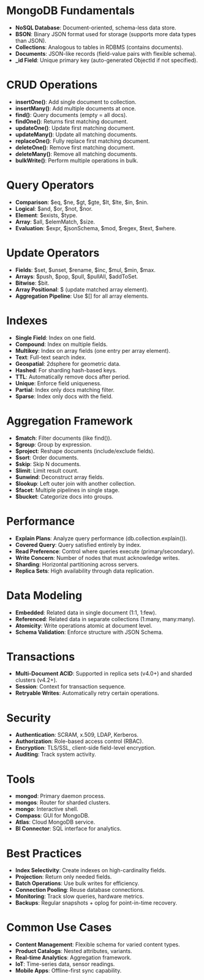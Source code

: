 # MongoDB Fundamentals
- **NoSQL Database**: Document-oriented, schema-less data store.
- **BSON**: Binary JSON format used for storage (supports more data types than JSON).
- **Collections**: Analogous to tables in RDBMS (contains documents).
- **Documents**: JSON-like records (field-value pairs with flexible schema).
- **_id Field**: Unique primary key (auto-generated ObjectId if not specified).

# CRUD Operations
- **insertOne()**: Add single document to collection.
- **insertMany()**: Add multiple documents at once.
- **find()**: Query documents (empty = all docs).
- **findOne()**: Returns first matching document.
- **updateOne()**: Update first matching document.
- **updateMany()**: Update all matching documents.
- **replaceOne()**: Fully replace first matching document.
- **deleteOne()**: Remove first matching document.
- **deleteMany()**: Remove all matching documents.
- **bulkWrite()**: Perform multiple operations in bulk.

# Query Operators
- **Comparison**: $eq, $ne, $gt, $gte, $lt, $lte, $in, $nin.
- **Logical**: $and, $or, $not, $nor.
- **Element**: $exists, $type.
- **Array**: $all, $elemMatch, $size.
- **Evaluation**: $expr, $jsonSchema, $mod, $regex, $text, $where.

# Update Operators
- **Fields**: $set, $unset, $rename, $inc, $mul, $min, $max.
- **Arrays**: $push, $pop, $pull, $pullAll, $addToSet.
- **Bitwise**: $bit.
- **Array Positional**: $ (update matched array element).
- **Aggregation Pipeline**: Use $[] for all array elements.

# Indexes
- **Single Field**: Index on one field.
- **Compound**: Index on multiple fields.
- **Multikey**: Index on array fields (one entry per array element).
- **Text**: Full-text search index.
- **Geospatial**: 2dsphere for geometric data.
- **Hashed**: For sharding hash-based keys.
- **TTL**: Automatically remove docs after period.
- **Unique**: Enforce field uniqueness.
- **Partial**: Index only docs matching filter.
- **Sparse**: Index only docs with the field.

# Aggregation Framework
- **$match**: Filter documents (like find()).
- **$group**: Group by expression.
- **$project**: Reshape documents (include/exclude fields).
- **$sort**: Order documents.
- **$skip**: Skip N documents.
- **$limit**: Limit result count.
- **$unwind**: Deconstruct array fields.
- **$lookup**: Left outer join with another collection.
- **$facet**: Multiple pipelines in single stage.
- **$bucket**: Categorize docs into groups.

# Performance
- **Explain Plans**: Analyze query performance (db.collection.explain()).
- **Covered Query**: Query satisfied entirely by index.
- **Read Preference**: Control where queries execute (primary/secondary).
- **Write Concern**: Number of nodes that must acknowledge writes.
- **Sharding**: Horizontal partitioning across servers.
- **Replica Sets**: High availability through data replication.

# Data Modeling
- **Embedded**: Related data in single document (1:1, 1:few).
- **Referenced**: Related data in separate collections (1:many, many:many).
- **Atomicity**: Write operations atomic at document level.
- **Schema Validation**: Enforce structure with JSON Schema.

# Transactions
- **Multi-Document ACID**: Supported in replica sets (v4.0+) and sharded clusters (v4.2+).
- **Session**: Context for transaction sequence.
- **Retryable Writes**: Automatically retry certain operations.

# Security
- **Authentication**: SCRAM, x.509, LDAP, Kerberos.
- **Authorization**: Role-based access control (RBAC).
- **Encryption**: TLS/SSL, client-side field-level encryption.
- **Auditing**: Track system activity.

# Tools
- **mongod**: Primary daemon process.
- **mongos**: Router for sharded clusters.
- **mongo**: Interactive shell.
- **Compass**: GUI for MongoDB.
- **Atlas**: Cloud MongoDB service.
- **BI Connector**: SQL interface for analytics.

# Best Practices
- **Index Selectivity**: Create indexes on high-cardinality fields.
- **Projection**: Return only needed fields.
- **Batch Operations**: Use bulk writes for efficiency.
- **Connection Pooling**: Reuse database connections.
- **Monitoring**: Track slow queries, hardware metrics.
- **Backups**: Regular snapshots + oplog for point-in-time recovery.

# Common Use Cases
- **Content Management**: Flexible schema for varied content types.
- **Product Catalogs**: Nested attributes, variants.
- **Real-time Analytics**: Aggregation framework.
- **IoT**: Time-series data, sensor readings.
- **Mobile Apps**: Offline-first sync capability.
